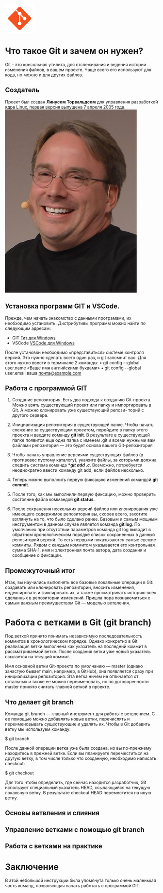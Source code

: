 ![Git](icons8-git-96.png)
 # Что такое Git и зачем он нужен?

Git - это консольная утилита, для отслеживания и ведения истории
изменения файлов, в вашем проекте. Чаще всего его используют
для кода, но можно и для других файлов.

## Создатель

Проект был создан __Линусом Торвальдсом__ для управления разработкой ядра Linux, первая версия выпущена 7 апреля 2005 года. 
![Линус Торвальдс](Linus_Torvalds_03_(cropped).jpg)




## Установка программ GIT и VSCode.
Прежде, чем начать знакомство с данными програмами, их необходимо установить. Дистрибутивы программ можно найти по следующим адресам:
* GIT [Гит для Windows](https://git-scm.com/download/win)
* VSCode [VSCode для Windows](https://visualstudio.microsoft.com/ru/downloads/)

После установки необходимо «представиться» системе контроля версий. Это нужно сделать всего один раз, и git запомнит вас. Для этого нужно ввести в терминале 2 команды:
• git config --global user.name «Ваше имя английскими буквами»
• git config --global user.email ваша почта@example.com

## Работа с программой GIT

1. Создание репозитория.
Есть два подхода к созданию Git-проекта. Можно взять существующий проект или
папку и импортировать в Git. А можно клонировать уже существующий репози-
торий с другого сервера.

2. Инициализация репозитория в существующей папке.
Чтобы начать слежение за существующим проектом, перейдите в папку этого проекта и введите команду __**git init**__.
В результате в существующей папке появится еще одна папка с именем .git и всеми нужными вам файлами репозитория — это будет основа вашего Git-репозитория

3. Чтобы начать управление версиями существующих файлов (в противовес пустому каталогу), укажите файлы, за которыми должна следить система команда __**git add *.c**__. Возможно, потребуется неоднократно ввести команду git add, если файлов несколько.

4. Теперь можно выполнить первую фиксацию изменений командой __**git commit**__.

5. После того, как мы выполнили первую фиксацию, можно проверить состояние файла коммандой __**git status**__. 

6. После сохранения нескольких версий файлов или клонирования уже имеющего содержимое репозитория вы, скорее всего, захотите взглянуть на то, что было сделано ранее. Базовым и самым мощным инструментом в данном случае является команда __**git log**__.
По умолчанию при отсутствии параметров команда git log выводит в обратном хронологическом порядке список сохраненных в данный репозиторий версий. То есть первыми показываются самые свежие коммиты. Рядом с каждым коммитом указывается его контрольная сумма SHA-1, имя и электронная почта автора, дата создания и сообщение о фиксации.


## Промежуточный итог
Итак, вы научились выполнять все базовые локальные операции в Git: создавать или клонировать репозитории, вносить изменения, индексировать и фиксировать их, а также просматривать историю всех сделанных в репозитории изменений.
Пришла пора познакомиться с самым важным преимуществом Git — моделью ветвления.

# Работа с ветками в Git (git branch)

Под веткой принято понимать независимую последовательность коммитов в хронологическом порядке. Однако конкретно в Git реализация ветки выполнена как указатель на последний коммит в рассматриваемой ветке. После создания ветки уже новый указатель ссылается на текущий коммит.

Имя основной ветки Git-проекта по умолчанию — master (однако зачастую бывает main, например, в GitHub), она появляется сразу при инициализации репозитория. Эта ветка ничем не отличается от остальных и также ее можно переименовать, но по договоренности master принято считать главной веткой в проекте.

## Что делает git branch

Команда git branch — главный инструмент для работы с ветвлением. С ее помощью можно добавлять новые ветки, перечислять и переименовывать существующие и удалять их.
Чтобы в Git добавить ветку мы используем команду:

$ git branch <name of new branch>

После данной операции ветка уже была
создана, но вы по-прежнему находитесь в прежней ветке. Если вы планируете переместиться на другую ветку, в том числе только что созданную, необходимо написать checkout:

$ git checkout <name of branch>

Для того чтобы определить, где сейчас находится разработчик, Git использует специальный указатель HEAD, ссылающийся на текущую локальную ветку. В результате checkout HEAD переместится на иную ветку.

## Основы ветвления и слияния



## Управление ветками с помощью git branch

## Работа с ветками на практике

# Заключение

В этой небольшой инструкции была упомянута только очень маленькая часть команд, позволяющая начать работать с программой GIT.
